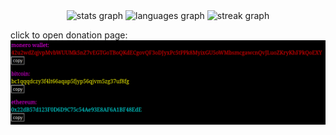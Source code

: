 <div align="center">
  <img src="https://github-readme-stats.vercel.app/api?username=kin-fuyuki&hide_title=false&hide_rank=false&show_icons=true&include_all_commits=true&count_private=false&disable_animations=false&theme=highcontrast&locale=en&hide_border=false&order=1" height="150" alt="stats graph"  />
  <img src="https://github-readme-stats.vercel.app/api/top-langs?username=kin-fuyuki&locale=en&hide_title=false&layout=compact&card_width=320&langs_count=5&theme=highcontrast&hide_border=true&order=2" height="150" alt="languages graph"  />
  <img src="https://streak-stats.demolab.com?user=kin-fuyuki&locale=en&mode=daily&theme=highcontrast&hide_border=false&border_radius=5&order=3" height="150" alt="streak graph"  />
</div>

click to open donation page:
<a href="https://crystalsoft.neocities.org/donate">
  <img src="donate.png">
</a>
